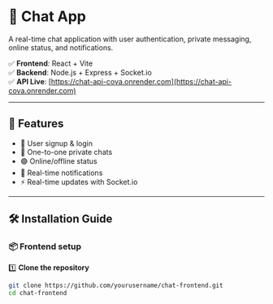 # 💬 Chat App

A real-time chat application with user authentication, private messaging, online status, and notifications.

✅ **Frontend**: React + Vite  
✅ **Backend**: Node.js + Express + Socket.io  
✅ **API Live**: [https://chat-api-cova.onrender.com](https://chat-api-cova.onrender.com)

---

## 🚀 Features

- 🔐 User signup & login  
- 💬 One-to-one private chats  
- 🟢 Online/offline status  
- 🔔 Real-time notifications  
- ⚡ Real-time updates with Socket.io

---

## 🛠 Installation Guide

### 📦 Frontend setup

1️⃣ **Clone the repository**

```bash
git clone https://github.com/yourusername/chat-frontend.git
cd chat-frontend
